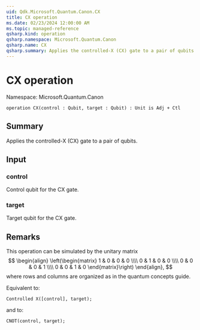```yaml
---
uid: Qdk.Microsoft.Quantum.Canon.CX
title: CX operation
ms.date: 02/23/2024 12:00:00 AM
ms.topic: managed-reference
qsharp.kind: operation
qsharp.namespace: Microsoft.Quantum.Canon
qsharp.name: CX
qsharp.summary: Applies the controlled-X (CX) gate to a pair of qubits.
---
```


# CX operation

Namespace: Microsoft.Quantum.Canon

```qsharp
operation CX(control : Qubit, target : Qubit) : Unit is Adj + Ctl
```

## Summary
Applies the controlled-X (CX) gate to a pair of qubits.

## Input
### control
Control qubit for the CX gate.
### target
Target qubit for the CX gate.

## Remarks
This operation can be simulated by the unitary matrix
$$
\begin{align}
    \left(\begin{matrix}
        1 & 0 & 0 & 0 \\\\
        0 & 1 & 0 & 0 \\\\
        0 & 0 & 0 & 1 \\\\
        0 & 0 & 1 & 0
     \end{matrix}\right)
\end{align},
$$
where rows and columns are organized as in the quantum concepts guide.

Equivalent to:
```qsharp
Controlled X([control], target);
```
and to:
```qsharp
CNOT(control, target);
```
